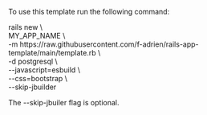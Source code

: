 To use this template run the following command:

rails new \\\
  MY_APP_NAME \\\
  -m https​&#65279;://raw.githubusercontent.com/f-adrien/rails-app-template/main/template.rb \\\
  -d postgresql \\\
  --javascript=esbuild \\\
  --css=bootstrap \\\
  --skip-jbuilder

The --skip-jbuiler flag is optional.